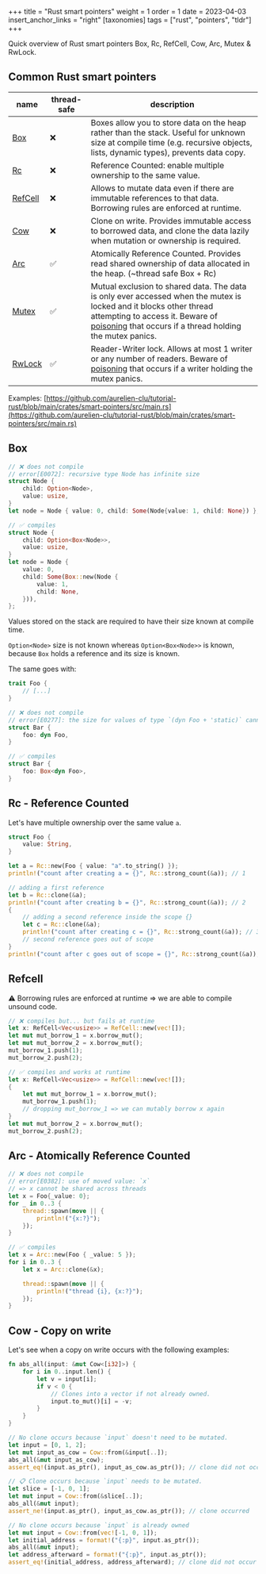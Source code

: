 +++
title = "Rust smart pointers"
weight = 1
order = 1
date = 2023-04-03
insert_anchor_links = "right"
[taxonomies]
tags = ["rust", "pointers", "tldr"]
+++

Quick overview of Rust smart pointers Box, Rc, RefCell, Cow, Arc, Mutex & RwLock.

<!-- more -->

## Common Rust smart pointers

|name|thread-safe|description|
|----|-----------|-----------|
|[Box](https://doc.rust-lang.org/book/ch15-01-box.html)|❌|Boxes allow you to store data on the heap rather than the stack. Useful for unknown size at compile time (e.g. recursive objects, lists, dynamic types), prevents data copy.|
|[Rc](https://doc.rust-lang.org/book/ch15-04-rc.html)|❌|Reference Counted: enable multiple ownership to the same value.|
|[RefCell](https://doc.rust-lang.org/book/ch15-05-interior-mutability.html)|❌|Allows to mutate data even if there are immutable references to that data. Borrowing rules are enforced at runtime.|
|[Cow](https://doc.rust-lang.org/std/borrow/enum.Cow.html)|❌|Clone on write. Provides immutable access to borrowed data, and clone the data lazily when mutation or ownership is required.|
|[Arc](https://doc.rust-lang.org/std/sync/struct.Arc.html)|✅|Atomically Reference Counted. Provides read shared ownership of data allocated in the heap. (~thread safe Box + Rc)|
|[Mutex](https://doc.rust-lang.org/std/sync/struct.Mutex.html)|✅|Mutual exclusion to shared data. The data is only ever accessed when the mutex is locked and it blocks other thread attempting to access it. Beware of [poisoning](https://doc.rust-lang.org/std/sync/struct.Mutex.html#poisoning) that occurs if a thread holding the mutex panics.|
|[RwLock](https://doc.rust-lang.org/std/sync/struct.RwLock.html)|✅|Reader-Writer lock. Allows at most 1 writer or any number of readers. Beware of [poisoning](https://doc.rust-lang.org/std/sync/struct.RwLock.html#poisoning) that occurs if a writer holding the mutex panics.|

Examples: [https://github.com/aurelien-clu/tutorial-rust/blob/main/crates/smart-pointers/src/main.rs](https://github.com/aurelien-clu/tutorial-rust/blob/main/crates/smart-pointers/src/main.rs)

## Box

```rust
// ❌ does not compile
// error[E0072]: recursive type Node has infinite size
struct Node {
    child: Option<Node>,
    value: usize,
}
let node = Node { value: 0, child: Some(Node{value: 1, child: None}) };

// ✅ compiles
struct Node {
    child: Option<Box<Node>>,
    value: usize,
}
let node = Node {
    value: 0,
    child: Some(Box::new(Node {
        value: 1,
        child: None,
    })),
};
```

Values stored on the stack are required to have their size known at compile time.

`Option<Node>` size is not known whereas `Option<Box<Node>>` is known, because `Box` holds a reference and its size is known.

The same goes with:

```rust
trait Foo {
    // [...]
}

// ❌ does not compile
// error[E0277]: the size for values of type `(dyn Foo + 'static)` cannot be known at compilation time
struct Bar {
    foo: dyn Foo,
}

// ✅ compiles
struct Bar {
    foo: Box<dyn Foo>,
}
```

## Rc - Reference Counted

Let's have multiple ownership over the same value `a`.

```rust
struct Foo {
    value: String,
}

let a = Rc::new(Foo { value: "a".to_string() });
println!("count after creating a = {}", Rc::strong_count(&a)); // 1

// adding a first reference
let b = Rc::clone(&a);
println!("count after creating b = {}", Rc::strong_count(&a)); // 2
{
    // adding a second reference inside the scope {}
    let c = Rc::clone(&a);
    println!("count after creating c = {}", Rc::strong_count(&a)); // 3
    // second reference goes out of scope
}
println!("count after c goes out of scope = {}", Rc::strong_count(&a)); // 2
```

## Refcell

⚠️ Borrowing rules are enforced at runtime => we are able to compile unsound code.

```rust
// ❌ compiles but... but fails at runtime
let x: RefCell<Vec<usize>> = RefCell::new(vec![]);
let mut mut_borrow_1 = x.borrow_mut();
let mut mut_borrow_2 = x.borrow_mut();
mut_borrow_1.push(1);
mut_borrow_2.push(2);
```

```rust
// ✅ compiles and works at runtime
let x: RefCell<Vec<usize>> = RefCell::new(vec![]);
{
    let mut mut_borrow_1 = x.borrow_mut();
    mut_borrow_1.push(1);
    // dropping mut_borrow_1 => we can mutably borrow x again
}
let mut mut_borrow_2 = x.borrow_mut();
mut_borrow_2.push(2);
```

## Arc - Atomically Reference Counted

```rust
// ❌ does not compile
// error[E0382]: use of moved value: `x`
// => x cannot be shared across threads
let x = Foo{_value: 0};
for _ in 0..3 {
    thread::spawn(move || {
        println!("{x:?}");
    });
}

// ✅ compiles
let x = Arc::new(Foo { _value: 5 });
for i in 0..3 {
    let x = Arc::clone(&x);

    thread::spawn(move || {
        println!("thread {i}, {x:?}");
    });
}
```

## Cow - Copy on write

Let's see when a copy on write occurs with the following examples:

```rust
fn abs_all(input: &mut Cow<[i32]>) {
    for i in 0..input.len() {
        let v = input[i];
        if v < 0 {
            // Clones into a vector if not already owned.
            input.to_mut()[i] = -v;
        }
    }
}

// No clone occurs because `input` doesn't need to be mutated.
let input = [0, 1, 2];
let mut input_as_cow = Cow::from(&input[..]);
abs_all(&mut input_as_cow);
assert_eq!(input.as_ptr(), input_as_cow.as_ptr()); // clone did not occur

// 📋 Clone occurs because `input` needs to be mutated.
let slice = [-1, 0, 1];
let mut input = Cow::from(&slice[..]);
abs_all(&mut input);
assert_ne!(input.as_ptr(), input_as_cow.as_ptr()); // clone occurred

// No clone occurs because `input` is already owned
let mut input = Cow::from(vec![-1, 0, 1]);
let initial_address = format!("{:p}", input.as_ptr());
abs_all(&mut input);
let address_afterward = format!("{:p}", input.as_ptr());
assert_eq!(initial_address, address_afterward); // clone did not occur
```

